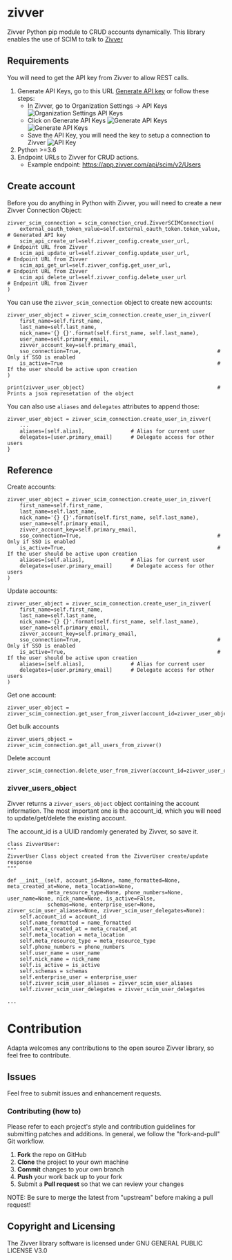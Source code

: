 # zivver
Zivver Python pip module to CRUD accounts dynamically.
This library enables the use of SCIM to talk to [Zivver](https://www.zivver.com)

## Requirements
You will need to get the API key from Zivver to allow REST calls.

1. Generate API Keys, go to this URL [Generate API key](https://app.zivver.com/organization/api-keys)
or follow these steps:
   * In Zivver, go to Organization Settings -> API Keys
     ![Organization Settings API Keys](./images/zivver1.png "Organization Settings API Keys")
   * Click on Generate API Keys
     ![Generate API Keys](./images/zivver2.png "Generate API Keys")
     ![Generate API Keys](./images/zivver3.png "Generate API Keys")
   * Save the API Key, you will need the key to setup a connection to Zivver
     ![API Key](./images/zivver4.png "API Key")
2. Python >=3.6
3. Endpoint URLs to Zivver for CRUD actions.
   * Example endpoint: https://app.zivver.com/api/scim/v2/Users
    

## Create account
Before you do anything in Python with Zivver, you will need to 
create a new Zivver Connection Object:

    zivver_scim_connection = scim_connection_crud.ZivverSCIMConnection(
        external_oauth_token_value=self.external_oauth_token.token_value,  # Generated API key
        scim_api_create_url=self.zivver_config.create_user_url,            # Endpoint URL from Zivver
        scim_api_update_url=self.zivver_config.update_user_url,            # Endpoint URL from Zivver
        scim_api_get_url=self.zivver_config.get_user_url,                  # Endpoint URL from Zivver
        scim_api_delete_url=self.zivver_config.delete_user_url             # Endpoint URL from Zivver
    )

You can use the `zivver_scim_connection` object to create new accounts:

    zivver_user_object = zivver_scim_connection.create_user_in_zivver(
        first_name=self.first_name,
        last_name=self.last_name,
        nick_name='{} {}'.format(self.first_name, self.last_name),
        user_name=self.primary_email,
        zivver_account_key=self.primary_email,
        sso_connection=True,                                            # Only if SSO is enabled
        is_active=True                                                  # If the user should be active upon creation
    )

    print(zivver_user_object)                                           # Prints a json represetation of the object

You can also use `aliases` and `delegates` attributes to append those:

    zivver_user_object = zivver_scim_connection.create_user_in_zivver(
        ...
        aliases=[self.alias],               # Alias for current user
        delegates=[user.primary_email]      # Delegate access for other users
    }

## Reference
Create accounts:

    zivver_user_object = zivver_scim_connection.create_user_in_zivver(
        first_name=self.first_name,
        last_name=self.last_name,
        nick_name='{} {}'.format(self.first_name, self.last_name),
        user_name=self.primary_email,
        zivver_account_key=self.primary_email,
        sso_connection=True,                                            # Only if SSO is enabled
        is_active=True,                                                 # If the user should be active upon creation
        aliases=[self.alias],               # Alias for current user
        delegates=[user.primary_email]      # Delegate access for other users    
    )

Update accounts:

    zivver_user_object = zivver_scim_connection.create_user_in_zivver(
        first_name=self.first_name,
        last_name=self.last_name,
        nick_name='{} {}'.format(self.first_name, self.last_name),
        user_name=self.primary_email,
        zivver_account_key=self.primary_email,
        sso_connection=True,                                            # Only if SSO is enabled
        is_active=True,                                                 # If the user should be active upon creation
        aliases=[self.alias],               # Alias for current user
        delegates=[user.primary_email]      # Delegate access for other users
    )

Get one account:

    zivver_user_object = zivver_scim_connection.get_user_from_zivver(account_id=zivver_user_object.account_id)

Get bulk accounts

    zivver_users_object = zivver_scim_connection.get_all_users_from_zivver()

Delete account

    zivver_scim_connection.delete_user_from_zivver(account_id=zivver_user_object.account_id)


### zivver_users_object
Zivver returns a `zivver_users_object` object containing the account information.
The most important one is the account_id, which you will need to update/get/delete the existing account.

The account_id is a UUID randomly generated by Zivver, so save it.

    class ZivverUser:
    """
    ZivverUser Class object created from the ZivverUser create/update response
    """

    def __init__(self, account_id=None, name_formatted=None, meta_created_at=None, meta_location=None,
                 meta_resource_type=None, phone_numbers=None, user_name=None, nick_name=None, is_active=False,
                 schemas=None, enterprise_user=None, zivver_scim_user_aliases=None, zivver_scim_user_delegates=None):
        self.account_id = account_id
        self.name_formatted = name_formatted
        self.meta_created_at = meta_created_at
        self.meta_location = meta_location
        self.meta_resource_type = meta_resource_type
        self.phone_numbers = phone_numbers
        self.user_name = user_name
        self.nick_name = nick_name
        self.is_active = is_active
        self.schemas = schemas
        self.enterprise_user = enterprise_user
        self.zivver_scim_user_aliases = zivver_scim_user_aliases
        self.zivver_scim_user_delegates = zivver_scim_user_delegates

    ...

# Contribution
Adapta welcomes any contributions to the open source Zivver library, so feel free to contribute.

## Issues
Feel free to submit issues and enhancement requests.

### Contributing (how to)
Please refer to each project's style and contribution guidelines for submitting patches and additions. In general, we follow the "fork-and-pull" Git workflow.

1. **Fork** the repo on GitHub
2. **Clone** the project to your own machine
3. **Commit** changes to your own branch
4. **Push** your work back up to your fork
5. Submit a **Pull request** so that we can review your changes

NOTE: Be sure to merge the latest from "upstream" before making a pull request!

## Copyright and Licensing
The Zivver library software is licensed under GNU GENERAL PUBLIC LICENSE V3.0
